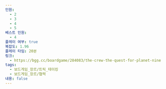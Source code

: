 ```yaml
---
인원:
  - 2
  - 3
  - 4
  - 5
베스트 인원:
  - 4
플레이 여부: true
복잡도: 1.96
플레이 타임: 20분
링크:
  - https://bgg.cc/boardgame/284083/the-crew-the-quest-for-planet-nine
tags:
  - 보드게임_장르/트릭_테이킹
  - 보드게임_장르/협력
내용: false
---
```

